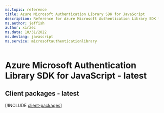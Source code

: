 ```yaml
---
ms.topic: reference
title: Azure Microsoft Authentication Library SDK for JavaScript
description: Reference for Azure Microsoft Authentication Library SDK for JavaScript
ms.author: jeffish
author: xirzec
ms.data: 10/31/2022
ms.devlang: javascript
ms.service: microsoftauthenticationlibrary
---
```

# Azure Microsoft Authentication Library SDK for JavaScript - latest

## Client packages - latest
[!INCLUDE [client-packages](microsoft-authentication-library-client-index.md)]
